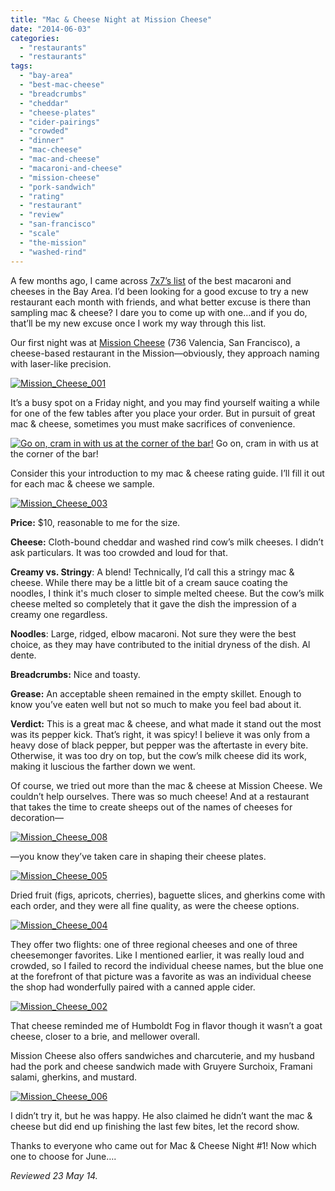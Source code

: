 ```yaml
---
title: "Mac & Cheese Night at Mission Cheese"
date: "2014-06-03"
categories:
  - "restaurants"
  - "restaurants"
tags:
  - "bay-area"
  - "best-mac-cheese"
  - "breadcrumbs"
  - "cheddar"
  - "cheese-plates"
  - "cider-pairings"
  - "crowded"
  - "dinner"
  - "mac-cheese"
  - "mac-and-cheese"
  - "macaroni-and-cheese"
  - "mission-cheese"
  - "pork-sandwich"
  - "rating"
  - "restaurant"
  - "review"
  - "san-francisco"
  - "scale"
  - "the-mission"
  - "washed-rind"
---
```


A few months ago, I came across [7x7’s list](http://www.7x7.com/eat-drink/10-best-mac-n-cheeses-bay-area) of the best macaroni and cheeses in the Bay Area. I’d been looking for a good excuse to try a new restaurant each month with friends, and what better excuse is there than sampling mac & cheese? I dare you to come up with one…and if you do, that’ll be my new excuse once I work my way through this list.

Our first night was at [Mission Cheese](http://missioncheese.net/) (736 Valencia, San Francisco), a cheese-based restaurant in the Mission—obviously, they approach naming with laser-like precision.

[![Mission_Cheese_001](http://s3.amazonaws.com/thegourmez-wpmedia/2014/05/Mission_Cheese_001-500x483.jpg)](http://www.thegourmez.com/2014/06/mac-cheese-night-at-mission-cheese/mission_cheese_001/)

It’s a busy spot on a Friday night, and you may find yourself waiting a while for one of the few tables after you place your order. But in pursuit of great mac & cheese, sometimes you must make sacrifices of convenience.




<div class="caption">

[![Go on, cram in with us at the corner of the bar!](http://s3.amazonaws.com/thegourmez-wpmedia/2014/05/Mission_Cheese_007-500x332.jpg)](http://www.thegourmez.com/2014/06/mac-cheese-night-at-mission-cheese/mission_cheese_007/) Go on, cram in with us at the corner of the bar!</div>


Consider this your introduction to my mac & cheese rating guide. I’ll fill it out for each mac & cheese we sample.

[![Mission_Cheese_003](http://s3.amazonaws.com/thegourmez-wpmedia/2014/05/Mission_Cheese_003-500x332.jpg)](http://www.thegourmez.com/2014/06/mac-cheese-night-at-mission-cheese/mission_cheese_003/)

**Price:** $10, reasonable to me for the size.

**Cheese:** Cloth-bound cheddar and washed rind cow’s milk cheeses. I didn’t ask particulars. It was too crowded and loud for that.

**Creamy vs. Stringy**: A blend! Technically, I’d call this a stringy mac & cheese. While there may be a little bit of a cream sauce coating the noodles, I think it's much closer to simple melted cheese. But the cow’s milk cheese melted so completely that it gave the dish the impression of a creamy one regardless.

**Noodles**: Large, ridged, elbow macaroni. Not sure they were the best choice, as they may have contributed to the initial dryness of the dish. Al dente.

**Breadcrumbs:** Nice and toasty.

**Grease:** An acceptable sheen remained in the empty skillet. Enough to know you’ve eaten well but not so much to make you feel bad about it.

**Verdict:** This is a great mac & cheese, and what made it stand out the most was its pepper kick. That’s right, it was spicy! I believe it was only from a heavy dose of black pepper, but pepper was the aftertaste in every bite. Otherwise, it was too dry on top, but the cow’s milk cheese did its work, making it luscious the farther down we went.

Of course, we tried out more than the mac & cheese at Mission Cheese. We couldn’t help ourselves. There was so much cheese! And at a restaurant that takes the time to create sheeps out of the names of cheeses for decoration—

[![Mission_Cheese_008](http://s3.amazonaws.com/thegourmez-wpmedia/2014/05/Mission_Cheese_008-500x332.jpg)](http://www.thegourmez.com/2014/06/mac-cheese-night-at-mission-cheese/mission_cheese_008/)

—you know they’ve taken care in shaping their cheese plates.

[![Mission_Cheese_005](http://s3.amazonaws.com/thegourmez-wpmedia/2014/05/Mission_Cheese_005-500x250.jpg)](http://www.thegourmez.com/2014/06/mac-cheese-night-at-mission-cheese/mission_cheese_005/)

Dried fruit (figs, apricots, cherries), baguette slices, and gherkins come with each order, and they were all fine quality, as were the cheese options.

[![Mission_Cheese_004](http://s3.amazonaws.com/thegourmez-wpmedia/2014/05/Mission_Cheese_004-500x332.jpg)](http://www.thegourmez.com/2014/06/mac-cheese-night-at-mission-cheese/mission_cheese_004/)

They offer two flights: one of three regional cheeses and one of three cheesemonger favorites. Like I mentioned earlier, it was really loud and crowded, so I failed to record the individual cheese names, but the blue one at the forefront of that picture was a favorite as was an individual cheese the shop had wonderfully paired with a canned apple cider.

[![Mission_Cheese_002](http://s3.amazonaws.com/thegourmez-wpmedia/2014/05/Mission_Cheese_002-332x500.jpg)](http://www.thegourmez.com/2014/06/mac-cheese-night-at-mission-cheese/mission_cheese_002/)

That cheese reminded me of Humboldt Fog in flavor though it wasn’t a goat cheese, closer to a brie, and mellower overall.

Mission Cheese also offers sandwiches and charcuterie, and my husband had the pork and cheese sandwich made with Gruyere Surchoix, Framani salami, gherkins, and mustard.

[![Mission_Cheese_006](http://s3.amazonaws.com/thegourmez-wpmedia/2014/05/Mission_Cheese_006-500x332.jpg)](http://www.thegourmez.com/2014/06/mac-cheese-night-at-mission-cheese/mission_cheese_006/)

I didn’t try it, but he was happy. He also claimed he didn’t want the mac & cheese but did end up finishing the last few bites, let the record show.

Thanks to everyone who came out for Mac & Cheese Night #1! Now which one to choose for June….

_Reviewed 23 May 14._

